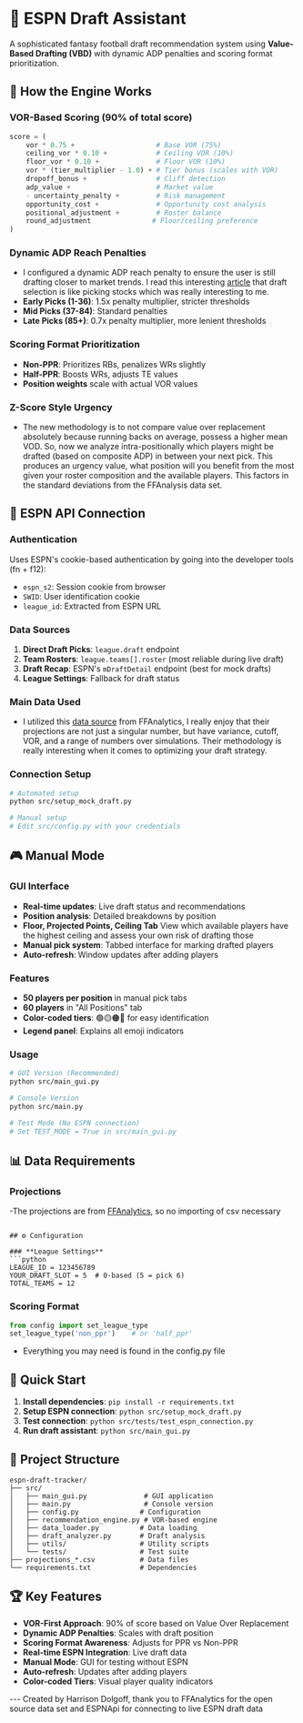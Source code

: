 # 🏈 ESPN Draft Assistant

A sophisticated fantasy football draft recommendation system using **Value-Based Drafting (VBD)** with dynamic ADP penalties and scoring format prioritization.

## 🧠 How the Engine Works

### **VOR-Based Scoring (90% of total score)**
```python
score = (
    vor * 0.75 +                    # Base VOR (75%)
    ceiling_vor * 0.10 +            # Ceiling VOR (10%)
    floor_vor * 0.10 +              # Floor VOR (10%)
    vor * (tier_multiplier - 1.0) + # Tier bonus (scales with VOR)
    dropoff_bonus +                 # Cliff detection
    adp_value +                     # Market value
    - uncertainty_penalty +         # Risk management
    opportunity_cost +              # Opportunity cost analysis
    positional_adjustment +         # Roster balance
    round_adjustment               # Floor/ceiling preference
)
```

### **Dynamic ADP Reach Penalties**
- I configured a dynamic ADP reach penalty to ensure the user is still drafting closer to market trends. I read this interesting [article](https://fantasyfootballanalytics.net/2015/03/fantasy-football-is-like-stock-picking.htmlhttps://fantasyfootballanalytics.net/2015/03/fantasy-football-is-like-stock-picking.html) that draft selection is like picking stocks which was really interesting to me.
- **Early Picks (1-36)**: 1.5x penalty multiplier, stricter thresholds
- **Mid Picks (37-84)**: Standard penalties  
- **Late Picks (85+)**: 0.7x penalty multiplier, more lenient thresholds

### **Scoring Format Prioritization**
- **Non-PPR**: Prioritizes RBs, penalizes WRs slightly
- **Half-PPR**: Boosts WRs, adjusts TE values
- **Position weights** scale with actual VOR values

### **Z-Score Style Urgency**
- The new methodology is to not compare value over replacement absolutely because running backs on average, possess a higher mean VOD. So, now we analyze intra-positionally
which players might be drafted (based on composite ADP) in between your next pick. This produces an urgency value, what position will you benefit from the most given
your roster composition and the available players. This factors in the standard deviations from the FFAnalysis data set.

## 🔌 ESPN API Connection

### **Authentication**
Uses ESPN's cookie-based authentication by going into the developer tools (fn + f12):
- `espn_s2`: Session cookie from browser
- `SWID`: User identification cookie
- `league_id`: Extracted from ESPN URL

### **Data Sources**
1. **Direct Draft Picks**: `league.draft` endpoint
2. **Team Rosters**: `league.teams[].roster` (most reliable during live draft)
3. **Draft Recap**: ESPN's `mDraftDetail` endpoint (best for mock drafts)
4. **League Settings**: Fallback for draft status

### **Main Data Used**
- I utilized this [data source](https://apps.fantasyfootballanalytics.net/) from FFAnalytics, I really enjoy that their projections are not just a singular number, but have variance, cutoff, VOR, and a range of numbers over simulations. Their methodology is really interesting when it comes to optimizing your draft strategy.

### **Connection Setup**
```bash
# Automated setup
python src/setup_mock_draft.py

# Manual setup
# Edit src/config.py with your credentials
```

## 🎮 Manual Mode

### **GUI Interface**
- **Real-time updates**: Live draft status and recommendations
- **Position analysis**: Detailed breakdowns by position
- **Floor, Projected Points, Ceiling Tab** View which available players have the highest ceiling and assess your own risk of drafting those 
- **Manual pick system**: Tabbed interface for marking drafted players
- **Auto-refresh**: Window updates after adding players

### **Features**
- **50 players per position** in manual pick tabs
- **60 players** in "All Positions" tab
- **Color-coded tiers**: 🟢🟡🟠🔴 for easy identification
- **Legend panel**: Explains all emoji indicators

### **Usage**
```bash
# GUI Version (Recommended)
python src/main_gui.py

# Console Version  
python src/main.py

# Test Mode (No ESPN connection)
# Set TEST_MODE = True in src/main_gui.py
```

## 📊 Data Requirements

### **Projections**
-The projections are from [FFAnalytics](https://apps.fantasyfootballanalytics.net/), so no importing of csv necessary 
```

## ⚙️ Configuration

### **League Settings**
```python
LEAGUE_ID = 123456789
YOUR_DRAFT_SLOT = 5  # 0-based (5 = pick 6)
TOTAL_TEAMS = 12
```

### **Scoring Format**
```python
from config import set_league_type
set_league_type('non_ppr')    # or 'half_ppr'
```
- Everything you may need is found in the config.py file

## 🚀 Quick Start

1. **Install dependencies**: `pip install -r requirements.txt`
2. **Setup ESPN connection**: `python src/setup_mock_draft.py`
3. **Test connection**: `python src/tests/test_espn_connection.py`
4. **Run draft assistant**: `python src/main_gui.py`

## 📁 Project Structure

```
espn-draft-tracker/
├── src/
│   ├── main_gui.py              # GUI application
│   ├── main.py                  # Console version
│   ├── config.py               # Configuration
│   ├── recommendation_engine.py # VOR-based engine
│   ├── data_loader.py          # Data loading
│   ├── draft_analyzer.py       # Draft analysis
│   ├── utils/                  # Utility scripts
│   └── tests/                  # Test suite
├── projections_*.csv           # Data files
└── requirements.txt            # Dependencies
```

## 🏆 Key Features

- **VOR-First Approach**: 90% of score based on Value Over Replacement
- **Dynamic ADP Penalties**: Scales with draft position
- **Scoring Format Awareness**: Adjusts for PPR vs Non-PPR
- **Real-time ESPN Integration**: Live draft data
- **Manual Mode**: GUI for testing without ESPN
- **Auto-refresh**: Updates after adding players
- **Color-coded Tiers**: Visual player quality indicators

--- Created by Harrison Dolgoff, thank you to FFAnalytics for the open source data set and ESPNApi for connecting to live ESPN draft data

